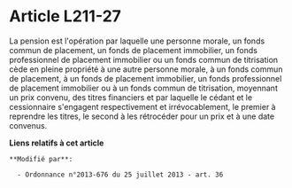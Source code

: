 # Article L211-27

La pension est l'opération par laquelle une personne morale, un fonds commun de placement, un fonds de placement immobilier,
un fonds professionnel de placement immobilier ou un fonds commun de titrisation cède en pleine propriété à une autre
personne morale, à un fonds commun de placement, à un fonds de placement immobilier, un fonds professionnel de placement
immobilier ou à un fonds commun de titrisation, moyennant un prix convenu, des titres financiers et par laquelle le cédant et
le cessionnaire s'engagent respectivement et irrévocablement, le premier à reprendre les titres, le second à les rétrocéder
pour un prix et à une date convenus.

**Liens relatifs à cet article**

	**Modifié par**:

	  - Ordonnance n°2013-676 du 25 juillet 2013 - art. 36
